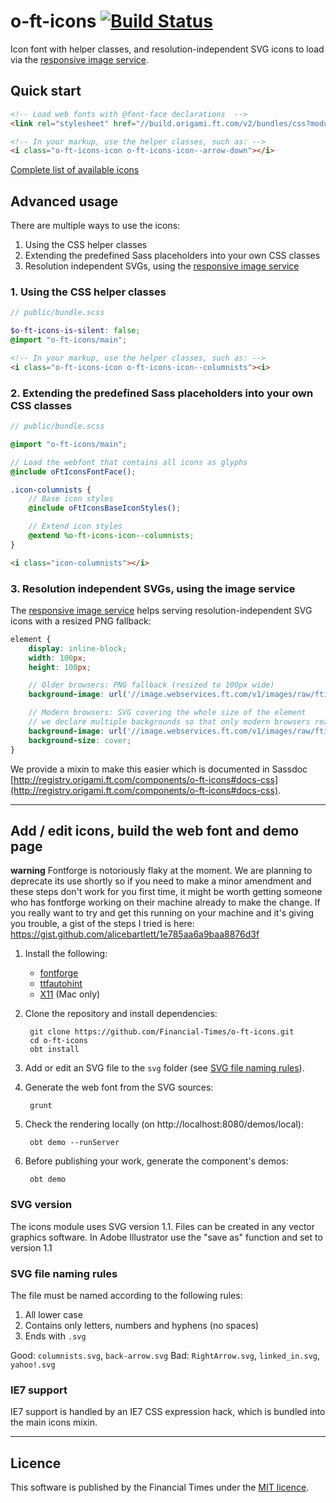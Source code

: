# o-ft-icons [![Build Status](https://circleci.com/gh/Financial-Times/o-ft-icons/tree/master.png?style=shield&circle-token=:circle-token)](https://circleci.com/gh/Financial-Times/o-ft-icons)

Icon font with helper classes, and resolution-independent SVG icons to load via the [responsive image service](http://image.webservices.ft.com).

## Quick start

```html
<!-- Load web fonts with @font-face declarations  -->
<link rel="stylesheet" href="//build.origami.ft.com/v2/bundles/css?modules=o-ft-icons@^2.0.0" />

<!-- In your markup, use the helper classes, such as: -->
<i class="o-ft-icons-icon o-ft-icons-icon--arrow-down"></i>
```

[Complete list of available icons](http://build.origami.ft.com/v2/files/o-ft-icons@latest/demos/main.html)

## Advanced usage

There are multiple ways to use the icons:

1. Using the CSS helper classes
1. Extending the predefined Sass placeholders into your own CSS classes
1. Resolution independent SVGs, using the [responsive image service](http://image.webservices.ft.com/)

### 1. Using the CSS helper classes

```scss
// public/bundle.scss

$o-ft-icons-is-silent: false;
@import "o-ft-icons/main";
```

```html
<!-- In your markup, use the helper classes, such as: -->
<i class="o-ft-icons-icon o-ft-icons-icon--columnists"><i>
```

### 2. Extending the predefined Sass placeholders into your own CSS classes

```scss
// public/bundle.scss

@import "o-ft-icons/main";

// Load the webfont that contains all icons as glyphs
@include oFtIconsFontFace();

.icon-columnists {
	// Base icon styles
	@include oFtIconsBaseIconStyles();

	// Extend icon styles
	@extend %o-ft-icons-icon--columnists;
}
```

```html
<i class="icon-columnists"></i>
```

### 3. Resolution independent SVGs, using the image service

The [responsive image service](https://image.webservices.ft.com/) helps serving resolution-independent SVG icons with a resized PNG fallback:

```scss
element {
	display: inline-block;
	width: 100px;
	height: 100px;

	// Older browsers: PNG fallback (resized to 100px wide)
	background-image: url('//image.webservices.ft.com/v1/images/raw/fticon:tick?width=100&format=png&source=my-product');

	// Modern browsers: SVG covering the whole size of the element
	// we declare multiple backgrounds so that only modern browsers read this property
	background-image: url('//image.webservices.ft.com/v1/images/raw/fticon:tick?format=svg&source=my-product'), none;
	background-size: cover;
}
```

We provide a mixin to make this easier which is documented in Sassdoc [http://registry.origami.ft.com/components/o-ft-icons#docs-css](http://registry.origami.ft.com/components/o-ft-icons#docs-css).

----

## Add / edit icons, build the web font and demo page

**warning** Fontforge is notoriously flaky at the moment. We are planning to deprecate its use shortly so if you need to make a minor amendment and these steps don't work for you first time, it might be worth getting someone who has fontforge working on their machine already to make the change. If you really want to try and get this running on your machine and it's giving you trouble, a gist of the steps I tried is here: https://gist.github.com/alicebartlett/1e785aa6a9baa8876d3f

1. Install the following:

	* [fontforge](http://fontforge.org/)
	* [ttfautohint](http://www.freetype.org/ttfautohint/#download)
	* [X11](http://support.apple.com/kb/ht5293) (Mac only)

2. Clone the repository and install dependencies:

		git clone https://github.com/Financial-Times/o-ft-icons.git
		cd o-ft-icons
		obt install

3. Add or edit an SVG file to the `svg` folder (see [SVG file naming rules](#svg-file-naming-rules)).
4. Generate the web font from the SVG sources:

		grunt

5. Check the rendering locally (on http://localhost:8080/demos/local):

		obt demo --runServer

6. Before publishing your work, generate the component's demos:

		obt demo

### SVG version
The icons module uses SVG version 1.1. Files can be created in any vector graphics software. In Adobe Illustrator use the "save as" function and set to version 1.1

### SVG file naming rules

The file must be named according to the following rules:

1. All lower case
2. Contains only letters, numbers and hyphens (no spaces)
3. Ends with `.svg`

Good: `columnists.svg`, `back-arrow.svg`
Bad: `RightArrow.svg`, `linked_in.svg`, `yahoo!.svg`

### IE7 support

IE7 support is handled by an IE7 CSS expression hack, which is bundled into the main icons mixin.

----

## Licence

This software is published by the Financial Times under the [MIT licence](http://opensource.org/licenses/MIT).
